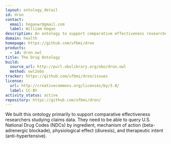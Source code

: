 ```yaml
---
layout: ontology_detail
id: dron
contact:
  email: hoganwr@gmail.com
  label: William Hogan
description: An ontology to support comparative effectiveness researchers studying claims data.
domain: health
homepage: https://github.com/ufbmi/dron
products:
  - id: dron.owl
title: The Drug Ontology
build:
  source_url: http://purl.obolibrary.org/obo/dron.owl
  method: owl2obo
tracker: https://github.com/ufbmi/dron/issues
license:
  url: http://creativecommons.org/licenses/by/3.0/
  label: CC-BY
activity_status: active
repository: https://github.com/ufbmi/dron/
---
```


We built this ontology primarily to support comparative effectiveness researchers studying claims data. They need to be able to query U.S. National Drug Codes (NDCs) by ingredient, mechanism of action (beta-adrenergic blockade), physiological effect (diuresis), and therapeutic intent (anti-hypertensive).
